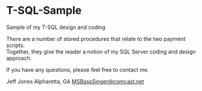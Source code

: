 # T-SQL-Sample
Sample of my T-SQL design and coding

There are a number of stored procedures that relate to the two payment scripts.  
Together, they give the reader a notion of my SQL Server coding and design approach.

If you have any questions, please feel free to contact me.

Jeff Jones
Alpharetta, GA
MSBassSinger@comcast.net

